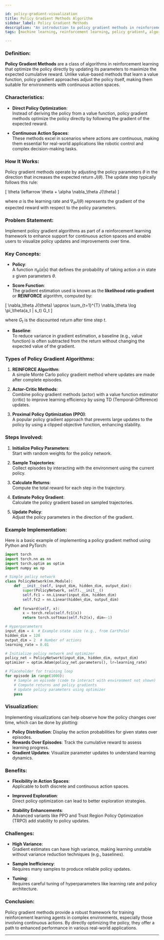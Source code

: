 ```yaml
---

id: policy-gradient-visualization  
title: Policy Gradient Methods Algorithm  
sidebar_label: Policy Gradient Methods  
description: "An introduction to policy gradient methods in reinforcement learning, including their role in optimizing policies directly for better performance in continuous action spaces."  
tags: [machine learning, reinforcement learning, policy gradient, algorithms, visualization]  

---
```


### Definition:
**Policy Gradient Methods** are a class of algorithms in reinforcement learning that optimize the policy directly by updating its parameters to maximize the expected cumulative reward. Unlike value-based methods that learn a value function, policy gradient approaches adjust the policy itself, making them suitable for environments with continuous action spaces.

### Characteristics:
- **Direct Policy Optimization**:  
  Instead of deriving the policy from a value function, policy gradient methods optimize the policy directly by following the gradient of the expected reward.
  
- **Continuous Action Spaces**:  
  These methods excel in scenarios where actions are continuous, making them essential for real-world applications like robotic control and complex decision-making tasks.

### How It Works:
Policy gradient methods operate by adjusting the policy parameters $\theta$ in the direction that increases the expected return $J(\theta)$. The update step typically follows this rule:

\[
\theta \leftarrow \theta + \alpha \nabla_\theta J(\theta)
\]

where $\alpha$ is the learning rate and $\nabla_\theta J(\theta)$ represents the gradient of the expected reward with respect to the policy parameters.

### Problem Statement:
Implement policy gradient algorithms as part of a reinforcement learning framework to enhance support for continuous action spaces and enable users to visualize policy updates and improvements over time.

### Key Concepts:
- **Policy**:  
  A function $\pi_\theta(a|s)$ that defines the probability of taking action $a$ in state $s$ given parameters $\theta$.
  
- **Score Function**:  
  The gradient estimation used is known as the **likelihood ratio gradient** or **REINFORCE** algorithm, computed by:

\[
\nabla_\theta J(\theta) \approx \sum_{t=1}^{T} \nabla_\theta \log \pi_\theta(a_t | s_t) G_t
\]

where $G_t$ is the discounted return after time step $t$.

- **Baseline**:  
  To reduce variance in gradient estimation, a baseline (e.g., value function) is often subtracted from the return without changing the expected value of the gradient.

### Types of Policy Gradient Algorithms:
1. **REINFORCE Algorithm**:  
   A simple Monte Carlo policy gradient method where updates are made after complete episodes.

2. **Actor-Critic Methods**:  
   Combine policy gradient methods (actor) with a value function estimator (critic) to improve learning efficiency by using TD (Temporal-Difference) updates.
   
3. **Proximal Policy Optimization (PPO)**:  
   A popular policy gradient approach that prevents large updates to the policy by using a clipped objective function, enhancing stability.

### Steps Involved:
1. **Initialize Policy Parameters**:  
   Start with random weights for the policy network.
   
2. **Sample Trajectories**:  
   Collect episodes by interacting with the environment using the current policy.
   
3. **Calculate Returns**:  
   Compute the total reward for each step in the trajectory.
   
4. **Estimate Policy Gradient**:  
   Calculate the policy gradient based on sampled trajectories.
   
5. **Update Policy**:  
   Adjust the policy parameters in the direction of the gradient.

### Example Implementation:
Here is a basic example of implementing a policy gradient method using Python and PyTorch:

```python
import torch
import torch.nn as nn
import torch.optim as optim
import numpy as np

# Simple policy network
class PolicyNetwork(nn.Module):
    def __init__(self, input_dim, hidden_dim, output_dim):
        super(PolicyNetwork, self).__init__()
        self.fc1 = nn.Linear(input_dim, hidden_dim)
        self.fc2 = nn.Linear(hidden_dim, output_dim)
    
    def forward(self, x):
        x = torch.relu(self.fc1(x))
        return torch.softmax(self.fc2(x), dim=-1)

# Hyperparameters
input_dim = 4  # Example state size (e.g., from CartPole)
hidden_dim = 128
output_dim = 2  # Number of actions
learning_rate = 0.01

# Initialize policy network and optimizer
policy_net = PolicyNetwork(input_dim, hidden_dim, output_dim)
optimizer = optim.Adam(policy_net.parameters(), lr=learning_rate)

# Placeholder for training loop
for episode in range(1000):
    # Sample an episode (code to interact with environment not shown)
    # Compute returns and policy gradients
    # Update policy parameters using optimizer
    pass
```

### Visualization:
Implementing visualizations can help observe how the policy changes over time, which can be done by plotting:
- **Policy Distribution**: Display the action probabilities for given states over episodes.
- **Rewards Over Episodes**: Track the cumulative reward to assess learning progress.
- **Gradient Updates**: Visualize parameter updates to understand learning dynamics.

### Benefits:
- **Flexibility in Action Spaces**:  
  Applicable to both discrete and continuous action spaces.
  
- **Improved Exploration**:  
  Direct policy optimization can lead to better exploration strategies.

- **Stability Enhancements**:  
  Advanced variants like PPO and Trust Region Policy Optimization (TRPO) add stability to policy updates.

### Challenges:
- **High Variance**:  
  Gradient estimates can have high variance, making learning unstable without variance reduction techniques (e.g., baselines).
  
- **Sample Inefficiency**:  
  Requires many samples to produce reliable policy updates.

- **Tuning**:  
  Requires careful tuning of hyperparameters like learning rate and policy architecture.

### Conclusion:
Policy gradient methods provide a robust framework for training reinforcement learning agents in complex environments, especially those involving continuous actions. By directly optimizing the policy, they offer a path to enhanced performance in various real-world applications.

---